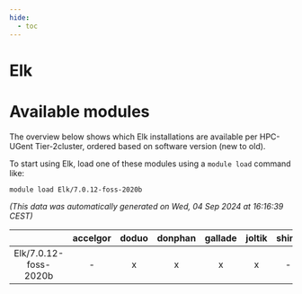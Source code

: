```yaml
---
hide:
  - toc
---
```


Elk
===

# Available modules


The overview below shows which Elk installations are available per HPC-UGent Tier-2cluster, ordered based on software version (new to old).

To start using Elk, load one of these modules using a `module load` command like:

```shell
module load Elk/7.0.12-foss-2020b
```

*(This data was automatically generated on Wed, 04 Sep 2024 at 16:16:39 CEST)*  

| |accelgor|doduo|donphan|gallade|joltik|shinx|skitty|
| :---: | :---: | :---: | :---: | :---: | :---: | :---: | :---: |
|Elk/7.0.12-foss-2020b|-|x|x|x|x|-|x|
